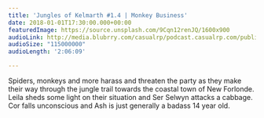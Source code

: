 ```yaml
---
title: 'Jungles of Kelmarth #1.4 | Monkey Business'
date: 2018-01-01T17:30:00.000+00:00
featuredImage: https://source.unsplash.com/9Cqn12renJQ/1600x900
audioLink: http://media.blubrry.com/casualrp/podcast.casualrp.com/public/EP%20004%20-%20Monkey%20Business.mp3
audioSize: "115000000"
audioLength: '2:06:09'

---
```

Spiders, monkeys and more harass and threaten the party as they make their way through the jungle trail towards the coastal town of New Forlonde. Leila sheds some light on their situation and Ser Selwyn attacks a cabbage. Cor falls unconscious and Ash is just generally a badass 14 year old.
